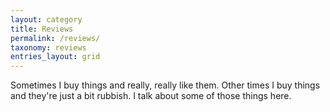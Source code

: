 ```yaml
---
layout: category
title: Reviews
permalink: /reviews/
taxonomy: reviews
entries_layout: grid
---
```

Sometimes I buy things and really, really like them. Other times I buy things and they're just a bit rubbish. I talk about some of those things here.
